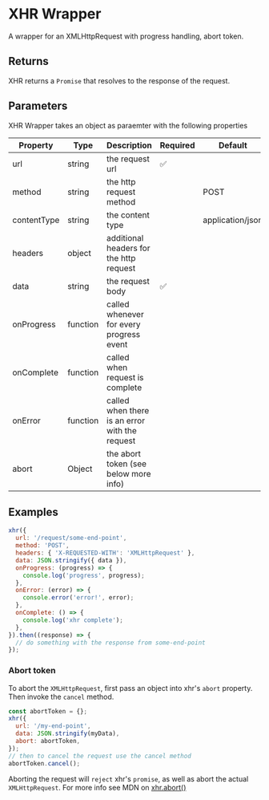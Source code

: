 # XHR Wrapper

A wrapper for an XMLHttpRequest with progress handling, abort token.

## Returns

XHR returns a `Promise` that resolves to the response of the request.

## Parameters

XHR Wrapper takes an object as paraemter with the following properties

| Property    | Type     | Description                                    | Required | Default          |
| ----------- | -------- | ---------------------------------------------- | -------- | ---------------- |
| url         | string   | the request url                                | ✅       |                  |
| method      | string   | the http request method                        |          | POST             |
| contentType | string   | the content type                               |          | application/json |
| headers     | object   | additional headers for the http request        |          |                  |
| data        | string   | the request body                               | ✅       |                  |
| onProgress  | function | called whenever for every progress event       |          |                  |
| onComplete  | function | called when request is complete                |          |                  |
| onError     | function | called when there is an error with the request |          |                  |
| abort       | Object   | the abort token (see below more info)          |          |                  |

## Examples

```js
xhr({
  url: '/request/some-end-point',
  method: 'POST',
  headers: { 'X-REQUESTED-WITH': 'XMLHttpRequest' },
  data: JSON.stringify({ data }),
  onProgress: (progress) => {
    console.log('progress', progress);
  },
  onError: (error) => {
    console.error('error!', error);
  },
  onComplete: () => {
    console.log('xhr complete');
  },
}).then((response) => {
  // do something with the response from some-end-point
});
```

### Abort token

To abort the `XMLHttpRequest`, first pass an object into xhr's `abort` property. Then invoke the `cancel` method.

```js
const abortToken = {};
xhr({
  url: '/my-end-point',
  data: JSON.stringify(myData),
  abort: abortToken,
});
// then to cancel the request use the cancel method
abortToken.cancel();
```

Aborting the request will `reject` xhr's `promise`, as well as abort the actual `XMLHttpRequest`.
For more info see MDN on [xhr.abort()](https://developer.mozilla.org/en-US/docs/Web/API/XMLHttpRequest/abort)

